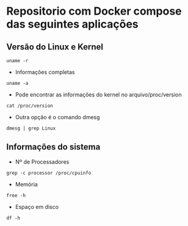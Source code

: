 # Repositorio com Docker compose das seguintes aplicações

## Versão do Linux e Kernel

```
uname -r
```
* Informações completas
```
uname -a
```
* Pode encontrar as informações do kernel no arquivo/proc/version
```
cat /proc/version
```
* Outra opção é o comando dmesg
```
dmesg | grep Linux
```

## Informações do sistema
* Nº de Processadores
```
grep -c processor /proc/cpuinfo
```
* Memória
```
free -h
```
* Espaço em disco
```
df -h
```

